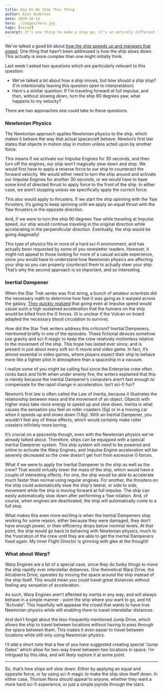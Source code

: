```yaml
---
title: How Do We Stop This Thing
author: Alex Anderson
date: 2020-10-14
hero: ./images/hero.jpg
tags: [essay]
excerpt: It's one thing to make a ship go; it's an entirely different thing to slow it down.
---
```


We’ve talked a good bit about [how the ship speeds up and manages that speed](https://nova.thoriumsim.com/blog/Distances-Engines-and-Speeds). One thing that hasn’t been addressed is how the ship slows down. This actually is more complex than one might initially think.

Last week I asked two questions which are particularly relevant to this question:

- We've talked a lot about how a ship moves, but how should a ship stop? (I'm intentionally leaving this question open to interpretation)
- Here's a similar question: If I'm traveling forward at full impulse, and then, without slowing down, turn the ship 90 degrees yaw, what happens to my velocity?

There are two approaches one could take to these questions.

### Newtonian Physics

The Newtonian approach applies Newtonian physics to the ship, which makes it behave the way that actual spacecraft behave. Newton’s first law states that objects in motion stay in motion unless acted upon by another force.

This means if we activate our Impulse Engines for 30 seconds, and then turn off the engines, our ship won’t magically slow down and stop. We would first have to apply a reverse force to our ship to counteract the forward velocity. We would either need to turn the ship around and activate our Impulse Engines for another 30 seconds, or we would have to have some kind of directed thrust to apply force to the front of the ship. In either case, we aren’t stopping unless we specifically apply the correct force.

This also would apply to thrusters. If we start the ship spinning with the Yaw thrusters, it’s going to keep spinning until we apply an equal thrust with the Yaw thrusters in the opposite direction.

And, if we were to turn the ship 90 degrees Yaw while traveling at Impulse speed, our ship would continue traveling in the original direction while accelerating in the perpendicular direction. Eventually, the ship would be going diagonally!

This type of physics fits in more of a hard sci-fi environment, and has actually been requested by some of you newsletter readers. However, it might not appeal to those looking for more of a casual arcade experience, since you would have to understand how Newtonian physics are affecting your ship so you can properly counteract them to actually steer your ship. That’s why the second approach is so important, and so interesting.

### Inertial Dampener

When the Star Trek series was first airing, a bunch of amateur scientists did the necessary math to determine how fast it was going as it warped across the galaxy. [They quickly realized](https://scifi.stackexchange.com/a/7072) that going even at Impulse speed would cause such a high sustained acceleration that the humans on the ship would be killed from the G forces. (It is unclear if the Vulcan on board adapted the necessary blood circulation to survive).

How did the Star Trek writers address this criticism? Inertial Dampeners, mentioned briefly in one of the episodes. These fictional devices somehow use gravity and sci-fi magic to keep the crew relatively motionless relative to the movement of the ship. This trope has lasted ever since, and is present in just about every soft sci-fi movie and video game. In fact, it’s almost essential in video games, where players expect their ship to behave more like a fighter pilot in atmosphere than a spaceship in a vacuum.

I realize some of you might be calling foul since the Enterprise crew often rocks back and forth when under enemy fire; the writers explained that this is merely because the Inertial Dampener’s computers aren’t fast enough to compensate for the rapid change in acceleration. Isn’t sci-fi fun?

Newton’s first law is often called the Law of Inertia, because it illustrates the relationship between mass and the movement of an object. Objects with higher mass take more energy to speed up and slow down. Inertia is what causes the sensation you feel on roller coasters (5g) or in a moving car when it speeds up and slows down (1.6g). With an Inertial Dampener, you wouldn’t feel any of these effects, which would certainly make roller coasters infinitely more boring.

It’s crucial on a spaceship though, even with the Newtonian physics we’ve already talked about. Therefore, ships can be equipped with a special Inertial Dampener system. This ship system will need to be powered and online to activate the Warp Engines, and Impulse Engine acceleration will be severely decreased so the crew doesn’t get hurt from excessive G forces.

What if we were to apply the Inertial Dampener to the ship as well as the crew? That would virtually lower the mass of the ship, which would have a couple of interesting effects. For one, the ship would be able to accelerate much faster than normal using regular engines. For another, the thrusters on the ship could automatically slow the ship's lateral, or side to side, movement while the ship is moving forward at full impulse. The ship can easily automatically slow down after performing a Yaw rotation. And, of course, when engines are deactivated, the ship will automatically come to a full stop.

What makes this even more exciting is when the Inertial Dampeners stop working for some reason, either because they were damaged, they don’t have enough power, or their efficiency drops below nominal levels. At that point, the ship would go back to behaving with Newtonian physics, much to the frustration of the crew until they are able to get the Inertial Dampeners fixed again. My inner Flight Director is grinning with glee at the thought!

### What about Warp?

Warp Engines are a bit of a special case, since they do funky things to move the ship rapidly over interstellar distances. One theoretical Warp Drive, the Alcubierre Drive, operates by moving the space around the ship instead of the ship itself. This would mean you could travel great distances without feeling any sensation of acceleration.

As such, Warp Engines aren’t affected by inertia in any way, and will always behave in a simple manner - point the ship where you want to go, and hit “Activate”. This hopefully will appease the crowd that wants to have true Newtonian physics while still enabling them to travel interstellar distances.

And don’t forget about the less-frequently mentioned Jump Drive, which allows the ship to travel between locations without having to pass through the space between them. This makes it even easier to travel between locations while still only using Newtonian physics.

I’ll add a short note that a few of you have suggested creating special “Jump Gates” which allow for two-way travel between two locations in space. I’m intrigued by this idea, and will likely explore it at some point.

---

So, that’s how ships will slow down. Either by applying an equal and opposite force, or by using sci-fi magic to make the ship slow itself down. In either case, Thorium Nova should appeal to anyone, whether they want a more hard sci-fi experience, or just a simple joyride through the stars.
